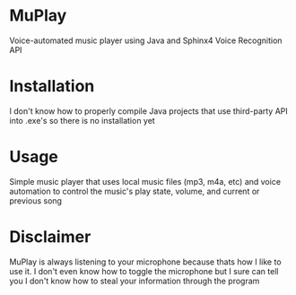 # MuPlay
Voice-automated music player using Java and Sphinx4 Voice Recognition API

# Installation
I don't know how to properly compile Java projects that use third-party API into .exe's so there is no installation yet

# Usage
Simple music player that uses local music files (mp3, m4a, etc) and voice automation to control the music's play state, volume, and current or previous song

# Disclaimer
MuPlay is always listening to your microphone because thats how I like to use it. I don't even know how to toggle the microphone but I sure can tell you I don't know how to steal your information through the program
